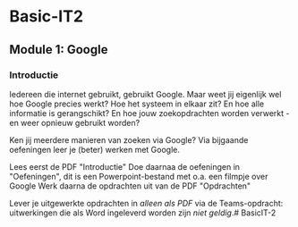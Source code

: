 # Basic-IT2

## Module 1: Google

### Introductie

Iedereen die internet gebruikt, gebruikt Google.
Maar weet jij eigenlijk wel hoe Google precies werkt? Hoe het systeem in elkaar zit? En hoe alle informatie is gerangschikt? En hoe jouw zoekopdrachten worden verwerkt - en weer opnieuw gebruikt worden?

Ken jij meerdere manieren van zoeken via Google? Via bijgaande oefeningen leer je (beter) werken met Google.

Lees eerst de PDF "Introductie"
Doe daarnaa de oefeningen in "Oefeningen", dit is een Powerpoint-bestand met o.a. een filmpje over Google
Werk daarna de opdrachten uit van de PDF "Opdrachten"

Lever je uitgewerkte opdrachten in *alleen als PDF* via de Teams-opdracht: uitwerkingen die als Word ingeleverd worden zijn *niet geldig*.# BasicIT-2
